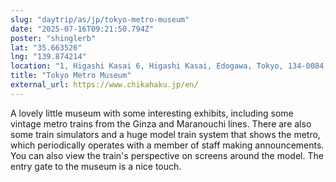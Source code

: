 ```yaml
---
slug: "daytrip/as/jp/tokyo-metro-museum"
date: "2025-07-16T09:21:50.794Z"
poster: "shinglerb"
lat: "35.663526"
lng: "139.874214"
location: "1, Higashi Kasai 6, Higashi Kasai, Edogawa, Tokyo, 134-0084, Japan"
title: "Tokyo Metro Museum"
external_url: https://www.chikahaku.jp/en/
---
```

A lovely little museum with some interesting exhibits, including some vintage metro trains from the Ginza and Maranouchi lines. There are also some train simulators and a huge model train system that shows the metro, which periodically operates with a member of staff making announcements. You can also view the train's perspective on screens around the model. The entry gate to the museum is a nice touch.